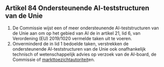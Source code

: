 ## Artikel 84 Ondersteunende AI-teststructuren van de Unie

1. De Commissie wijst een of meer ondersteunende AI-teststructuren van de Unie aan om op het gebied van AI de in artikel 21, lid 6, van Verordening (EU) 2019/1020 vermelde taken uit te voeren.
2. Onverminderd de in lid 1 bedoelde taken, verstrekken de ondersteunende AI-teststructuren van de Unie ook onafhankelijk technisch of wetenschappelijk advies op verzoek van de AI-board, de Commissie of [markttoezichtautoriteit](a3.md#^mta)en.
